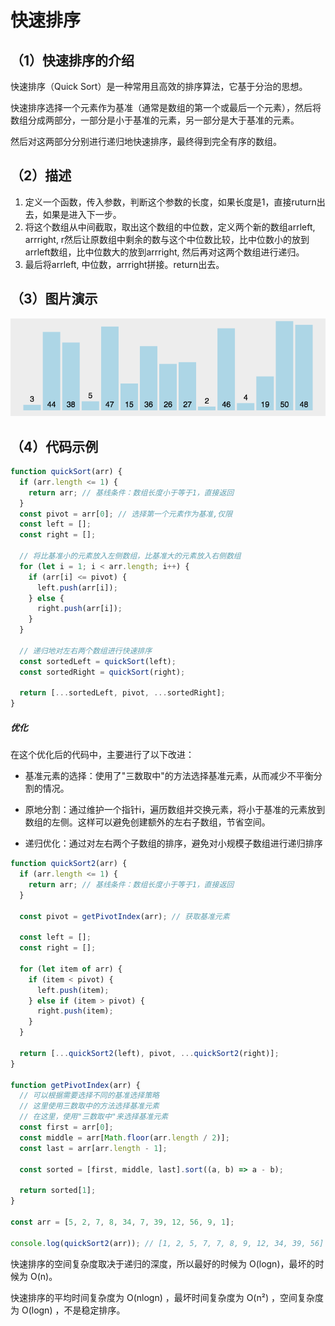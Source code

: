 # 快速排序

## （1）快速排序的介绍

 快速排序（Quick Sort）是一种常用且高效的排序算法，它基于分治的思想。

快速排序选择一个元素作为基准（通常是数组的第一个或最后一个元素），然后将数组分成两部分，一部分是小于基准的元素，另一部分是大于基准的元素。

然后对这两部分分别进行递归地快速排序，最终得到完全有序的数组。

## （2）描述

1. 定义一个函数，传入参数，判断这个参数的长度，如果长度是1，直接ruturn出去，如果是进入下一步。
2. 将这个数组从中间截取，取出这个数组的中位数，定义两个新的数组arrleft, arrright, r然后让原数组中剩余的数与这个中位数比较，比中位数小的放到arrleft数组，比中位数大的放到arrright, 然后再对这两个数组进行递归。
3. 最后将arrleft, 中位数，arrright拼接。return出去。

## （3）图片演示

![快速排序](../../public/quick.gif)

## （4）代码示例

```js
function quickSort(arr) {
  if (arr.length <= 1) {
    return arr; // 基线条件：数组长度小于等于1，直接返回
  }
  const pivot = arr[0]; // 选择第一个元素作为基准,仅限
  const left = [];
  const right = [];

  // 将比基准小的元素放入左侧数组，比基准大的元素放入右侧数组
  for (let i = 1; i < arr.length; i++) {
    if (arr[i] <= pivot) {
      left.push(arr[i]);
    } else {
      right.push(arr[i]);
    }
  }

  // 递归地对左右两个数组进行快速排序
  const sortedLeft = quickSort(left);
  const sortedRight = quickSort(right);

  return [...sortedLeft, pivot, ...sortedRight];
}
```

##### 优化

在这个优化后的代码中，主要进行了以下改进：

* 基准元素的选择：使用了"三数取中"的方法选择基准元素，从而减少不平衡分割的情况。

* 原地分割：通过维护一个指针i，遍历数组并交换元素，将小于基准的元素放到数组的左侧。这样可以避免创建额外的左右子数组，节省空间。

* 递归优化：通过对左右两个子数组的排序，避免对小规模子数组进行递归排序

```js
function quickSort2(arr) {
  if (arr.length <= 1) {
    return arr; // 基线条件：数组长度小于等于1，直接返回
  }

  const pivot = getPivotIndex(arr); // 获取基准元素

  const left = [];
  const right = [];

  for (let item of arr) {
    if (item < pivot) {
      left.push(item);
    } else if (item > pivot) {
      right.push(item);
    }
  }

  return [...quickSort2(left), pivot, ...quickSort2(right)];
}

function getPivotIndex(arr) {
  // 可以根据需要选择不同的基准选择策略
  // 这里使用三数取中的方法选择基准元素
  // 在这里，使用"三数取中"来选择基准元素
  const first = arr[0];
  const middle = arr[Math.floor(arr.length / 2)];
  const last = arr[arr.length - 1];

  const sorted = [first, middle, last].sort((a, b) => a - b);

  return sorted[1];
}

const arr = [5, 2, 7, 8, 34, 7, 39, 12, 56, 9, 1];

console.log(quickSort2(arr)); // [1, 2, 5, 7, 7, 8, 9, 12, 34, 39, 56]
```

快速排序的空间复杂度取决于递归的深度，所以最好的时候为 O(logn)，最坏的时候为 O(n)。

快速排序的平均时间复杂度为 O(nlogn) ，最坏时间复杂度为 O(n²) ，空间复杂度为 O(logn) ，不是稳定排序。

